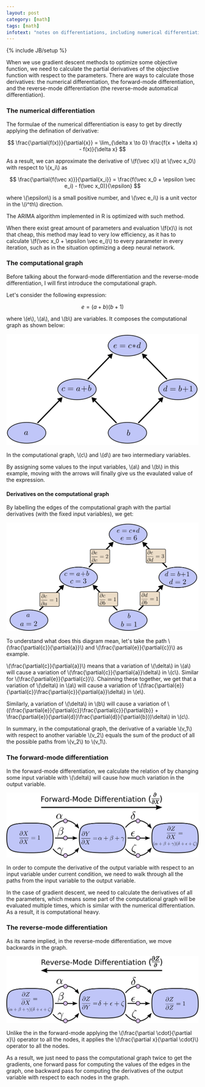 ```yaml
---
layout: post
category: [math]
tags: [math]
infotext: "notes on differentiations, including numerical differentiation, forward-mode differentiation, and reverse-mode differentiation"
---
```

{% include JB/setup %}

<script type="text/javascript" src="http://cdn.mathjax.org/mathjax/latest/MathJax.js?config=TeX-AMS-MML_HTMLorMML"></script>

When we use gradient descent methods to optimize some objective function, we need to calculate the partial derivatives of the objective 
function with respect to the parameters. There are ways to calculate those derivatives: the numerical differentiation, the forward-mode 
differentiation, and the reverse-mode differentiation (the reverse-mode automatical differentiation).

### The numerical differentiation

The formulae of the numerical differentiation is easy to get by directly applying the defination of derivative:

$$
\frac{\partial{f(x)}}{\partial{x}} = \lim_{\delta x \to 0} \frac{f(x + \delta x) - f(x)}{\delta x}
$$

As a result, we can approximate the derivative of \\(f(\vec x)\\) at \\(\vec x_0\\) with respect to \\(x_i\\) as

$$
\frac{\partial{f(\vec x)}}{\partial{x_i}} = \frac{f(\vec x_0 + \epsilon \vec e_i) - f(\vec x_0)}{\epsilon}
$$

where \\(\epsilon\\) is a small positive number, and \\(\vec e_i\\) is a unit vector in the \\(i^th\\) direction.

The ARIMA algorithm implemented in R is optimized with such method.

When there exist great amount of parameters and evaluation \\(f(x)\\) is not that cheap, this method may lead to very low efficiency, 
as it has to calculate \\(f(\vec x_0 + \epsilon \vec e_i)\\) to every parameter in every iteration, such as in the situation optimizing 
a deep neural network.

### The computational graph

Before talking about the forward-mode differentiation and the reverse-mode differentiation, I will first introduce the computational 
graph.

Let's consider the following expression:

$$
e = (a + b)(b + 1)
$$

where \\(e\\), \\(a\\), and \\(b\\) are variables. It composes the computational graph as shown below:

![the computational graph](/files/2017-02-08-notes-on-differentiation/computational_graph.png)

In the computational graph, \\(c\\) and \\(d\\) are two intermediary variables.

By assigning some values to the input variables, \\(a\\) and \\(b\\) in this example, moving with the arrows will finally give us 
the evaulated value of the expression.

#### Derivatives on the computational graph

By labelling the edges of the computational graph with the partial derivatives (with the fixed input variables), we get:

![the computational graph with derivatives](/files/2017-02-08-notes-on-differentiation/computational_graph_derivatives.png)

To understand what does this diagram mean, let's take the path \\(\frac{\partial{c}}{\partial{a}}\\) and 
\\(\frac{\partial{e}}{\partial{c}}\\) as example.

\\(\frac{\partial{c}}{\partial{a}}\\) means that a variation of \\(\delta\\) in \\(a\\) will cause a variation of 
\\(\frac{\partial{c}}{\partial{a}}\delta\\) in \\(c\\). Similar for \\(\frac{\partial{e}}{\partial{c}}\\). Chainning these together, 
we get that a variation of \\(\delta\\) in \\(a\\) will cause a variation of 
\\(\frac{\partial{e}}{\partial{c}}\frac{\partial{c}}{\partial{a}}\delta\\) in \\(e\\).

Similarly, a variation of \\(\delta\\) in \\(b\\) will cause a variation of 
\\((\frac{\partial{e}}{\partial{c}}\frac{\partial{c}}{\partial{b}} + \frac{\partial{e}}{\partial{d}}\frac{\partial{d}}{\partial{b}})\delta\\) 
in \\(c\\).

In summary, in the computational graph, the derivative of a variable \\(v_1\\) with respect to another variable \\(v_2\\) equals the 
sum of the product of all the possible paths from \\(v_2\\) to \\(v_1\\).

### The forward-mode differentiation

In the forward-mode differentiation, we calculate the relation of by changing some input variable with \\(\delta\\) will cause how much 
variation in the output variable.

![the forward-mode differentiation](/files/2017-02-08-notes-on-differentiation/forward_mode.png)

In order to compute the derivative of the output variable with respect to an input variable under current condition, we need to walk 
through all the paths from the input variable to the output variable.

In the case of gradient descent, we need to calculate the derivatives of all the parameters, which means some part of the computational 
graph will be evaluated multiple times, which is similar with the numerical differentiation. As a result, it is computational heavy.

### The reverse-mode differentiation

As its name implied, in the reverse-mode differentiation, we move backwards in the graph.

![the reverse-mode differentiation](/files/2017-02-08-notes-on-differentiation/reverse_mode.png)

Unlike the in the forward-mode applying the \\(\frac{\partial \cdot}{\partial x}\\) operator to all the nodes, it applies the 
\\(\frac{\partial x}{\partial \cdot}\\) operator to all the nodes.

As a result, we just need to pass the computational graph twice to get the gradients, one forward pass for computing the values of the 
edges in the graph, one backward pass for computing the derivatives of the output variable with respect to each nodes in the graph.
